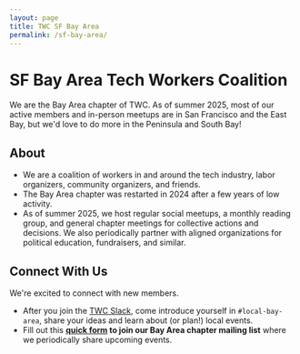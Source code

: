 ```yaml
---
layout: page
title: TWC SF Bay Area
permalink: /sf-bay-area/
---
```

<style>h1, .main-wrapper h2, h3 {text-align: left; font-weight: bold;}</style>
# SF Bay Area Tech Workers Coalition

We are the Bay Area chapter of TWC. As of summer 2025, most of our active members and in-person meetups are in San Francisco and the East Bay, but we'd love to do more in the Peninsula and South Bay!

## About

- We are a coalition of workers in and around the tech industry, labor organizers, community organizers, and friends.
- The Bay Area chapter was restarted in 2024 after a few years of low activity.
- As of summer 2025, we host regular social meetups, a monthly reading group, and general chapter meetings for collective actions and decisions. We also periodically partner with aligned organizations for political education, fundraisers, and similar.

## Connect With Us

We're excited to connect with new members.
- After you join the [TWC Slack](/subscribe/), come introduce yourself in `#local-bay-area`, share your ideas and learn about (or plan!) local events.
- Fill out this **[quick form](https://docs.google.com/forms/d/e/1FAIpQLSeXhHLTrtWpQr7eAPfValJvSZQt0EVlDyxZLxt53gthkrLDkw/viewform) to join our Bay Area chapter mailing list** where we periodically share upcoming events.
